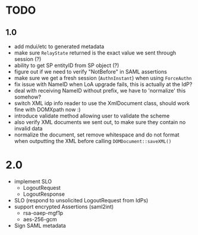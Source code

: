 # TODO
 
## 1.0

- add mdui/etc to generated metadata
- make sure `RelayState` returned is the exact value we sent through session 
  (?)
- ability to get SP entityID from SP object (?)
- figure out if we need to verify "NotBefore" in SAML assertions
- make sure we get a fresh session (`AuthnInstant`) when using `ForceAuthn`
- fix issue with NameID when LoA upgrade fails, this is actually at the IdP?
- deal with receiving NameID without prefix, we have to 'normalize' this 
  somehow?
- switch XML idp info reader to use the XmlDocument class, should work fine
  with DOMXpath now :)
- introduce validate method allowing user to validate the scheme
- also verify XML documents we sent out, to make sure they contain no invalid
  data
- normalize the document, set remove whitespace and do not format when 
  outputting the XML before calling `DOMDocument::saveXML()`

# 2.0

- implement SLO
  - LogoutRequest
  - LogoutResponse
- SLO (respond to unsolicited LogoutRequest from IdPs)
- support encrypted Assertions (saml2int)
  - rsa-oaep-mgf1p
  - aes-256-gcm
- Sign SAML metadata
